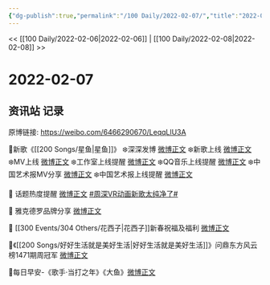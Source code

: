 ```yaml
---
{"dg-publish":true,"permalink":"/100 Daily/2022-02-07/","title":"2022-02-07","created":"2022-12-22T15:55:51.000+08:00","updated":"2023-04-11T14:46:34.901+08:00"}
---
```



<< [[100 Daily/2022-02-06\|2022-02-06]] | [[100 Daily/2022-02-08\|2022-02-08]] >>

# 2022-02-07

## 资讯站 记录

原博链接: https://weibo.com/6466290670/LeqqLlU3A

🌟新歌《[[200 Songs/星鱼\|星鱼]]》
❄️深深发博 [微博正文](https://m.weibo.cn/6466290670/4734270637083166)
❄️新歌上线 [微博正文](https://m.weibo.cn/6466290670/4734027699850128)
❄️MV上线 [微博正文](https://m.weibo.cn/6466290670/4734286467695469)
❄️工作室上线提醒 [微博正文](https://m.weibo.cn/6466290670/4734030999718134)
❄️QQ音乐上线提醒 [微博正文](https://m.weibo.cn/6466290670/4734030295862025)
❄️中国艺术报MV分享 [微博正文](https://m.weibo.cn/6466290670/4734245979817315)
❄️中国艺术报上线提醒 [微博正文](https://m.weibo.cn/6466290670/4734208549586827)

🌟 话题热度提醒 [微博正文](https://m.weibo.cn/6466290670/4734330372364887) [#周深VR动画新歌太纯净了#](https://s.weibo.com/weibo?q=%23%E5%91%A8%E6%B7%B1VR%E5%8A%A8%E7%94%BB%E6%96%B0%E6%AD%8C%E5%A4%AA%E7%BA%AF%E5%87%80%E4%BA%86%23)

🌟 雅克德罗品牌分享 [微博正文](https://m.weibo.cn/2171922867/4734295615474983)

🌟 [[300 Events/304 Others/花西子\|花西子]]新春祝福及福利 [微博正文](https://m.weibo.cn/6466290670/4734330628215722)

🌟《[[200 Songs/好好生活就是美好生活\|好好生活就是美好生活]]》问鼎东方风云榜1471期周冠军 [微博正文](https://m.weibo.cn/6466290670/4734369409536831)

🌟每日早安-《歌手·当打之年》《大鱼》[微博正文](https://m.weibo.cn/6466290670/4734148297624802)
